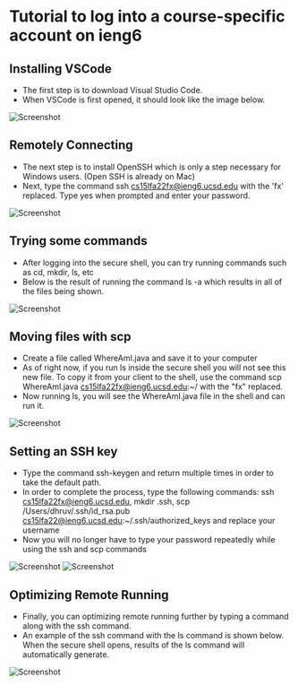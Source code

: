 # Tutorial to log into a course-specific account on ieng6

## Installing VSCode
* The first step is to download Visual Studio Code. 
* When VSCode is first opened, it should look like the image below.

![Screenshot](https://user-images.githubusercontent.com/114367462/193203794-2ab46a33-d12b-4e34-9cfe-aa65315559ef.png)

## Remotely Connecting
* The next step is to install OpenSSH which is only a step necessary for Windows users. (Open SSH is already on Mac)
* Next, type the command ssh cs15lfa22fx@ieng6.ucsd.edu with the 'fx' replaced. Type yes when prompted and enter your password.

![Screenshot](https://user-images.githubusercontent.com/114367462/193339658-55361de6-42c5-42bc-b219-d278e2bd5d05.png)

## Trying some commands
* After logging into the secure shell, you can try running commands such as cd, mkdir, ls, etc
* Below is the result of running the command ls -a which results in all of the files being shown.

![Screenshot](https://user-images.githubusercontent.com/114367462/193339681-ab801f01-08de-4406-b421-8aba412db95e.png)

## Moving files with scp
* Create a file called WhereAmI.java and save it to your computer
* As of right now, if you run ls inside the secure shell you will not see this new file. To copy it from your client to the shell, use the command scp WhereAmI.java cs15lfa22fx@ieng6.ucsd.edu:~/ with the "fx" replaced. 
* Now running ls, you will see the WhereAmI.java file in the shell and can run it.

![Screenshot](https://user-images.githubusercontent.com/114367462/193338679-8c795278-4e69-4b70-ba71-48cb476fb7c2.png)

## Setting an SSH key
* Type the command ssh-keygen and return multiple times in order to take the default path.
* In order to complete the process, type the following commands: ssh cs15lfa22fx@ieng6.ucsd.edu, mkdir .ssh, scp /Users/dhruv/.ssh/id_rsa.pub cs15lfa22@ieng6.ucsd.edu:~/.ssh/authorized_keys and replace your username
* Now you will no longer have to type your password repeatedly while using the ssh and scp commands 

![Screenshot](https://user-images.githubusercontent.com/114367462/193339159-ceb82491-5a75-45a9-8d7c-10d6647de357.png)
![Screenshot](https://user-images.githubusercontent.com/114367462/194993843-357c9792-f5a8-4bff-91cf-b9cae1234337.png)


## Optimizing Remote Running
* Finally, you can optimizing remote running further by typing a command along with the ssh command. 
* An example of the ssh command with the ls command is shown below. When the secure shell opens, results of the ls command will automatically generate. 

![Screenshot](https://user-images.githubusercontent.com/114367462/193338970-2b5b337f-2d28-4c51-b097-8ceec04fbcef.png)

